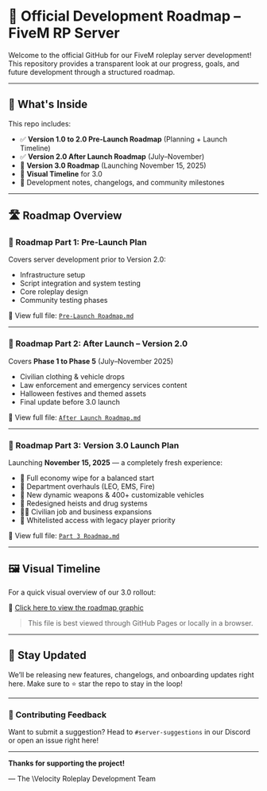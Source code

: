 # 🚀 Official Development Roadmap – FiveM RP Server

Welcome to the official GitHub for our FiveM roleplay server development! This repository provides a transparent look at our progress, goals, and future development through a structured roadmap.

---

## 📌 What's Inside

This repo includes:

* ✅ **Version 1.0 to 2.0 Pre-Launch Roadmap** (Planning + Launch Timeline)
* ✅ **Version 2.0 After Launch Roadmap** (July–November)
* 🔮 **Version 3.0 Roadmap** (Launching November 15, 2025)
* 🎨 **Visual Timeline** for 3.0
* 📁 Development notes, changelogs, and community milestones

---

## 🛣️ Roadmap Overview

### 🧱 Roadmap Part 1: Pre-Launch Plan

Covers server development prior to Version 2.0:

* Infrastructure setup
* Script integration and system testing
* Core roleplay design
* Community testing phases

📄 View full file: [`Pre-Launch Roadmap.md`](./Roadmap.md)

---

### 🔧 Roadmap Part 2: After Launch – Version 2.0

Covers **Phase 1 to Phase 5** (July–November 2025)

* Civilian clothing & vehicle drops
* Law enforcement and emergency services content
* Halloween festives and themed assets
* Final update before 3.0 launch

📄 View full file: [`After Launch Roadmap.md`](./roadmappt2.md)

---

### 🚀 Roadmap Part 3: Version 3.0 Launch Plan

Launching **November 15, 2025** — a completely fresh experience:

* 🔄 Full economy wipe for a balanced start
* 🚓 Department overhauls (LEO, EMS, Fire)
* 🧪 New dynamic weapons & 400+ customizable vehicles
* 🧨 Redesigned heists and drug systems
* 🧍‍♂️ Civilian job and business expansions
* 📝 Whitelisted access with legacy player priority

📄 View full file: [`Part 3 Roadmap.md`](./roadmappt3.md)

---

## 🖼️ Visual Timeline

For a quick visual overview of our 3.0 rollout:

🔗 [Click here to view the roadmap graphic](./3.0_graphic.html)

> This file is best viewed through GitHub Pages or locally in a browser.

---

## 🔔 Stay Updated

We’ll be releasing new features, changelogs, and onboarding updates right here. Make sure to ⭐ star the repo to stay in the loop!

---

### 💬 Contributing Feedback

Want to submit a suggestion? Head to `#server-suggestions` in our Discord or open an issue right here!

---

**Thanks for supporting the project!**

— The \Velocity Roleplay Development Team
